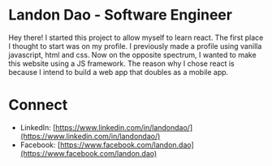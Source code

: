 # Landon Dao - Software Engineer
Hey there! I started this project to allow myself to learn react. The first place I thought to start was on my profile. I previously made a profile using vanilla javascript, html and css. Now on the opposite spectrum, I wanted to make this website using a JS framework. The reason why I chose react is because I intend to build a web app that doubles as a mobile app.

# Connect
* LinkedIn: [https://www.linkedin.com/in/landondao/](https://www.linkedin.com/in/landondao/)
* Facebook: [https://www.facebook.com/landon.dao](https://www.facebook.com/landon.dao)
